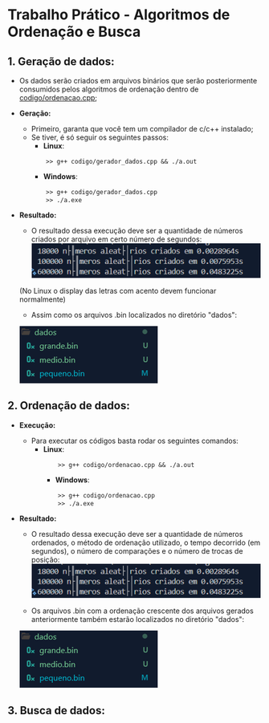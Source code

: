 # Trabalho Prático - Algoritmos de Ordenação e Busca
## 1. Geração de dados:
- Os dados serão criados em arquivos binários que serão posteriormente consumidos pelos algoritmos de ordenação dentro de [codigo/ordenacao.cpp](codigo/ordenacao.cpp);
-  **Geração:**
    - Primeiro, garanta que você tem um compilador de c/c++ instalado;
    - Se tiver, é só seguir os seguintes passos:
        - **Linux**:
        ```shell
            >> g++ codigo/gerador_dados.cpp && ./a.out
        ```
        - **Windows**:
        ```shell
            >> g++ codigo/gerador_dados.cpp
            >> ./a.exe
        ```
- **Resultado:**
    - O resultado dessa execução deve ser a quantidade de números criados por arquivo em certo número de segundos:
    ![alt text](outputGerador.png)

    (No Linux o display das letras com acento devem funcionar normalmente)
    - Assim como os arquivos .bin localizados no diretório "dados":

    ![alt text](arquivosGerados.png)

## 2. Ordenação de dados:
-  **Execução:**
    - Para executar os códigos basta rodar os seguintes comandos:
        - **Linux**:
            ```shell
                >> g++ codigo/ordenacao.cpp && ./a.out
            ```
            - **Windows**:
            ```shell
                >> g++ codigo/ordenacao.cpp
                >> ./a.exe
            ```
- **Resultado:**
    - O resultado dessa execução deve ser a quantidade de números ordenados, o método de ordenação utilizado, o tempo decorrido (em segundos), o número de comparações e o número de trocas de posição:
    ![alt text](outputGerador.png)

    - Os arquivos .bin com a ordenação crescente dos arquivos gerados anteriormente também estarão localizados no diretório "dados":

    ![alt text](arquivosGerados.png)

## 3. Busca de dados:
